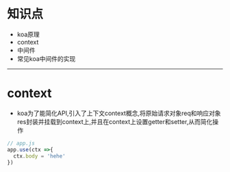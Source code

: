 # 知识点
- koa原理
- context
- 中间件
- 常见koa中间件的实现

***
# context
- koa为了能简化API,引入了上下文context概念,将原始请求对象req和响应对象res封装并挂载到context上,并且在context上设置getter和setter,从而简化操作
````javascript
// app.js
app.use(ctx =>{
  ctx.body = 'hehe'
})
````

